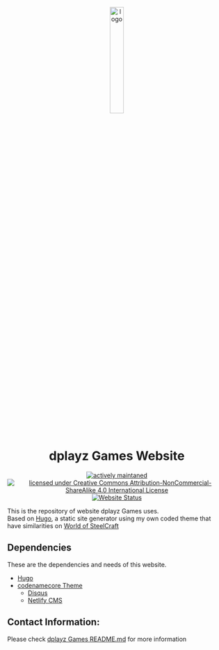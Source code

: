<p align="center" width="20px">
  <img src="https://user-images.githubusercontent.com/75030438/175222371-1600aef9-6e08-4762-867e-1022a391edcf.png" alt="logo" width="25%"/><br>  
  <h1 align="center">dplayz Games Website</h1>
  <p align="center">
  <a href="https://github.com/dplayz/dplayzgames06web/commits/main"><img src="https://img.shields.io/maintenance/yes/2023?style=plastic" alt="actively maintaned"></a>
  <a href="https://github.com/dplayz/dplayzgames06web/blob/main/LICENSE"><img src="https://i.creativecommons.org/l/by-nc-sa/4.0/88x31.png" alt="licensed under Creative Commons Attribution-NonCommercial-ShareAlike 4.0 International License"></a>
    <br>
    <a href="https://dplayzgames06.tk"><img src="https://img.shields.io/website?down_color=red&down_message=offline&label=dplayz%20Games%20Website&style=plastic&up_color=green&up_message=online&url=https%3A%2F%2Fdplayzgames06.tk" alt="Website Status"></a>
  </p>
</p>

This is the repository of website dplayz Games uses.  
Based on [Hugo](https://gohugo.io), a static site generator using my own coded theme that have similarities on [World of SteelCraft](https://github.com/worldofsteelcraft/woscweb)


## Dependencies
These are the dependencies and needs of this website.
- [Hugo](https://gohugo.io)
- [codenamecore Theme](https://github.com/dplayz/codenamecore)
  - [Disqus](https://disqus.com)
  - [Netlify CMS](https://netlifycms.org)

## Contact Information:
Please check [dplayz Games README.md](https://github.com/dplayz/dplayz) for more information
